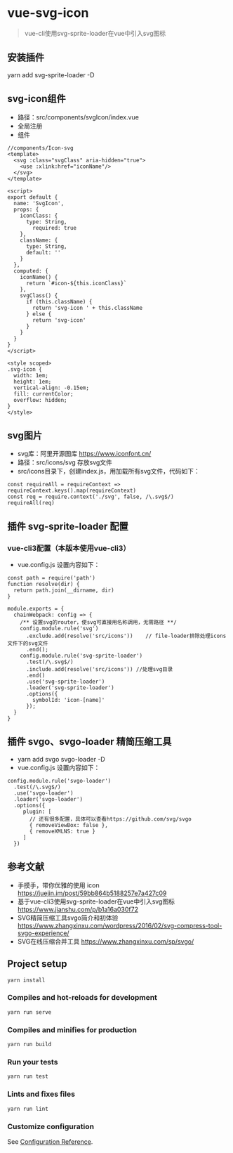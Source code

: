# vue-svg-icon
> vue-cli使用svg-sprite-loader在vue中引入svg图标

## 安装插件
yarn add svg-sprite-loader -D

## svg-icon组件
- 路径：src/components/svgIcon/index.vue
- 全局注册
- 组件

```
//components/Icon-svg
<template>
  <svg :class="svgClass" aria-hidden="true">
  	<use :xlink:href="iconName"/>
  </svg>
</template>

<script>
export default {
  name: 'SvgIcon',
  props: {
    iconClass: {
  	  type: String,
  		required: true
  	},
  	className: {
  	  type: String,
  	  default: ''
  	}
  },
  computed: {
  	iconName() {
  	  return `#icon-${this.iconClass}`
  	},
  	svgClass() {
  	  if (this.className) {
  	    return 'svg-icon ' + this.className
  	  } else {
  		return 'svg-icon'
  	  }
  	}
  }
}
</script>

<style scoped>
.svg-icon {
  width: 1em;
  height: 1em;
  vertical-align: -0.15em;
  fill: currentColor;
  overflow: hidden;
}
</style>
```
## svg图片
- svg库：阿里开源图库 https://www.iconfont.cn/
- 路径：src/icons/svg 存放svg文件
- src/icons目录下，创建index.js，用加载所有svg文件，代码如下：
```
const requireAll = requireContext => requireContext.keys().map(requireContext)
const req = require.context('./svg', false, /\.svg$/)
requireAll(req)

```
## 插件 svg-sprite-loader 配置
### vue-cli3配置（本版本使用vue-cli3）
- vue.config.js 设置内容如下：
```
const path = require('path')
function resolve(dir) {
  return path.join(__dirname, dir)
}

module.exports = {
  chainWebpack: config => {
  	/** 设置svg的router，使svg可直接用名称调用，无需路径 **/
  	config.module.rule('svg')
  	  .exclude.add(resolve('src/icons'))	// file-loader排除处理icons文件下的svg文件
  	  .end();
  	config.module.rule('svg-sprite-loader')
  	  .test(/\.svg$/)
  	  .include.add(resolve('src/icons')) //处理svg目录
  	  .end()
  	  .use('svg-sprite-loader')
  	  .loader('svg-sprite-loader')
  	  .options({
  	  	symbolId: 'icon-[name]'
  	  });
  }
}
```
## 插件 svgo、svgo-loader 精简压缩工具
- yarn add svgo svgo-loader -D
- vue.config.js 设置内容如下：
```
config.module.rule('svgo-loader')
  .test(/\.svg$/)
  .use('svgo-loader')
  .loader('svgo-loader')
  .options({
  	 plugin: [
  	   // 还有很多配置，具体可以查看https://github.com/svg/svgo
  	   { removeViewBox: false },
  	   { removeXMLNS: true }
  	 ]
  })
```

## 参考文献
- 手摸手，带你优雅的使用 icon https://juejin.im/post/59bb864b5188257e7a427c09
- 基于vue-cli3使用svg-sprite-loader在vue中引入svg图标 https://www.jianshu.com/p/b1a16a030f72
- SVG精简压缩工具svgo简介和初体验 https://www.zhangxinxu.com/wordpress/2016/02/svg-compress-tool-svgo-experience/
- SVG在线压缩合并工具 https://www.zhangxinxu.com/sp/svgo/

## Project setup
```
yarn install
```

### Compiles and hot-reloads for development
```
yarn run serve
```

### Compiles and minifies for production
```
yarn run build
```

### Run your tests
```
yarn run test
```

### Lints and fixes files
```
yarn run lint
```

### Customize configuration
See [Configuration Reference](https://cli.vuejs.org/config/).
